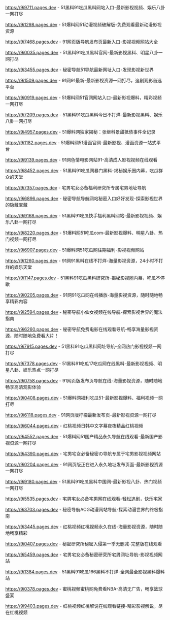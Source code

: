 
https://9i9711.pages.dev - 51黑料91吃瓜黑料网站入口-最新影视视频、娱乐八卦一网打尽

https://9i1298.pages.dev - 51爆料网51动漫视频破解版-免费观看最新动漫影视资源

https://9i7468.pages.dev - 91网页版导航发布页最新入口-影视视频网站大全

https://9i0035.pages.dev - 51黑料91吃瓜黑料官网-最新影视黑料、明星八卦一网打尽

https://9i3455.pages.dev - 秘密导航51导航最新网址入口-发现影视新世界

https://9i1509.pages.dev - 91网91最新-最新影视资源一网打尽，追剧观影首选平台

https://9i0919.pages.dev - 51爆料网51官网网站入口-最新影视爆料，精彩视频一网打尽

https://9i7209.pages.dev - 51黑料91吃瓜黑料今日不打烊-最新影视黑料、娱乐八卦一网打尽

https://9i4957.pages.dev - 51爆料网独家揭秘：张继科景甜抵债事件全记录

https://9i1182.pages.dev - 51爆料网51漫画官网-最新影视、漫画资源一站式平台

https://9i9139.pages.dev - 91网色情电影网站91-高清成人影视视频在线观看

https://9i8452.pages.dev - 51黑料91吃瓜网暴门黑料-揭秘娱乐圈内幕，吃瓜群众的天堂

https://9i7357.pages.dev - 宅男宅女必备福利研究所专属宅男地址导航

https://9i6896.pages.dev - 秘密导航导航网站秘密入口好好发现-探索影视世界的隐藏宝藏

https://9i9168.pages.dev - 51黑料91吃瓜快手福利黑料网站-最新影视视频、娱乐八卦一网打尽

https://9i8220.pages.dev - 51爆料网51吃瓜com-最新影视爆料、明星八卦、热门视频一网打尽

https://9i6907.pages.dev - 51爆料网51吃瓜网往期福利-影视视频网站

https://9i1260.pages.dev - 91网91黑料在线不打烊-海量影视资源，24小时不打烊的娱乐天堂

https://9i1147.pages.dev - 51黑料91吃瓜黑料研究所-揭秘影视圈内幕，吃瓜不停歇

https://9i0205.pages.dev - 91网91吃瓜网在线播放-海量影视资源，随时随地畅享精彩内容

https://9i2594.pages.dev - 秘密导航小仙女视频在线导航-探索影视世界的魔法指南

https://9i6260.pages.dev - 秘密导航免费电影在线观看导航-畅享海量影视资源，随时随地免费看大片！

https://9i7915.pages.dev - 51黑料91吃瓜黑料网址导航-全网热门影视视频一网打尽

https://9i7378.pages.dev - 51黑料91吃瓜17吃瓜网在线黑料-最新影视视频、明星八卦、娱乐热点一网打尽

https://9i0758.pages.dev - 91网页版发布页导航在线-海量影视资源，随时随地畅享高清观影体验

https://9i0408.pages.dev - 51爆料网福利吃瓜51-最新影视爆料、福利视频一网打尽

https://9i6118.pages.dev - 91网页版柠檬最新发布页-最新影视资源一网打尽

https://9i6044.pages.dev - 红桃视频日韩中文字幕夜夜精品红桃视频

https://9i4552.pages.dev - 51爆料网51国产精品永久导航在线观看-最新国产影视资源一网打尽

https://9i4390.pages.dev - 宅男宅女必备秘密の导航专属于宅男影视视频网站

https://9i0204.pages.dev - 91网页版正在进入永久地址发布页面-最新影视资源一网打尽

https://9i9180.pages.dev - 51黑料91吃瓜黑料中国网-最新影视八卦、热门视频一网打尽

https://9i5535.pages.dev - 宅男宅女必备宅男网在线观看-轻松追剧，快乐宅家

https://9i3703.pages.dev - 秘密导航ACG动漫网站导航-探索动漫世界的终极指南

https://9i3445.pages.dev - 红桃视频红桃视频永久在线-海量影视资源，随时随地畅享精彩

https://9i0407.pages.dev - 秘密研究所秘密入侵第一季无删减-完整版在线观看

https://9i5459.pages.dev - 宅男宅女必备秘密研究所宅男网址导航-影视视频网站

https://9i1384.pages.dev - 51黑料91吃瓜166黑料不打烊-全网最全影视黑料爆料站

https://9i0378.pages.dev - 蜜桃视频蜜桃网免费看NBA-高清无广告，畅享篮球盛宴

https://9i9403.pages.dev - 红桃视频红桃解说在线观看链接-精彩影视解说，尽在红桃视频

